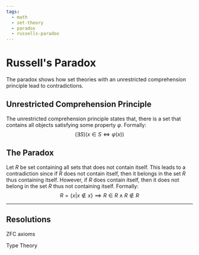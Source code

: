 ```yaml
---
tags:
  - math
  - set-theory
  - paradox
  - russells-paradox
---
```

# Russell's Paradox

The paradox shows how set theories with an unrestricted comprehension principle lead to contradictions.

## Unrestricted Comprehension Principle
The unrestricted comprehension principle states that, there is a set that contains all objects satisfying some property $\varphi$. Formally:
$$
(\exists{S})(x \in S \iff \varphi(x))
$$

## The Paradox
Let $R$ be set containing all sets that does not contain itself. This leads to a contradiction since if $R$ does not contain itself, then it belongs in the set $R$ thus containing itself. However, if $R$ does contain itself, then it does not belong in the set $R$ thus not containing itself. Formally:
$$
R = \{x \vert x \notin x\} \implies R \in R \wedge R \notin R
$$

---

## Resolutions

ZFC axioms

Type Theory